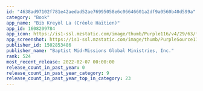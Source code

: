 ```yaml
---
id: "4638ad97102f781e42aedad52ae76995058e6c06646601a2df9a0560b40d599a"
category: "Book"
app_name: "Bib Kreyòl La (Créole Haïtien)"
app_id: 1608209784
app_icon: https://is1-ssl.mzstatic.com/image/thumb/Purple116/v4/29/63/f7/2963f70d-17d2-03a4-8ae4-b0eb45c228b9/AppIcon-1x_U007emarketing-0-7-0-85-220.png/1024x1024bb.png
app_screenshot: https://is1-ssl.mzstatic.com/image/thumb/PurpleSource116/v4/7b/1d/97/7b1d971d-91d0-a494-e46a-9b5df23e1ae1/a18a2ab2-e22a-447a-88c5-f09c81aaccd6_Simulator_Screen_Shot_-_iPhone_11_Pro_Max_-_2022-02-02_at_13.49.03.png/1242x2688bb.png
publisher_id: 1502853486
publisher_name: "Baptist Mid-Missions Global Ministries, Inc."
rank: 524
most_recent_release: 2022-02-07 00:00:00
release_count_in_past_year: 0
release_count_in_past_year_category: 9
release_count_in_past_year_top_in_category: 23
---
```

